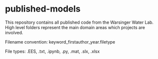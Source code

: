 # published-models
This repository contains all published code from the Warsinger Water Lab. High level folders represent the main domain areas which projects are involved.

Filename convention: keyword_firstauthor_year.filetype

File types: .EES, .txt, .ipynb, .py, .mat, .slx, .xlsx
